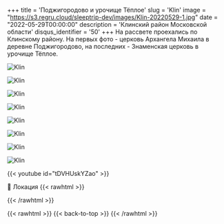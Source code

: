 +++
title = 'Поджигородово и урочище Тёплое'
slug = 'Klin'
image = "https://s3.regru.cloud/sleeptrip-dev/images/Klin-20220529-1.jpg"
date = "2022-05-29T00:00:00"
description = 'Клинский район Московской области'
disqus_identifier = '50'
+++
На рассвете проехались по Клинскому району. На первых фото - церковь Архангела Михаила в деревне Поджигородово, на последних - Знаменская церковь в урочище Тёплое.

![Klin](https://s3.regru.cloud/sleeptrip-dev/images/Klin-20220529-2.jpg)

![Klin](https://s3.regru.cloud/sleeptrip-dev/images/Klin-20220529-3.jpg)

![Klin](https://s3.regru.cloud/sleeptrip-dev/images/Klin-20220529-4.jpg)

![Klin](https://s3.regru.cloud/sleeptrip-dev/images/Klin-20220529-5.jpg)

![Klin](https://s3.regru.cloud/sleeptrip-dev/images/Klin-20220529-6.jpg)

![Klin](https://s3.regru.cloud/sleeptrip-dev/images/Klin-20220529-7.jpg)

![Klin](https://s3.regru.cloud/sleeptrip-dev/images/Klin-20220529-8.jpg)

![Klin](https://s3.regru.cloud/sleeptrip-dev/images/Klin-20220529-9.jpg)

{{< youtube id="tDVHUskYZao" >}}

📍 Локация
{{< rawhtml >}}
<div class="yandex-map-container">
<script type="text/javascript" charset="utf-8" async src="https://api-maps.yandex.ru/services/constructor/1.0/js/?um=constructor%3Afae8d0f84acd5739177052b18cf6b50b71afb0baee8885c1f47dae5db3904ed3&amp;width=800&amp;height=400&amp;lang=ru_RU&amp;scroll=true"></script>
</div>
{{< /rawhtml >}}

{{< rawhtml >}}
{{< back-to-top >}}
{{< /rawhtml >}}
